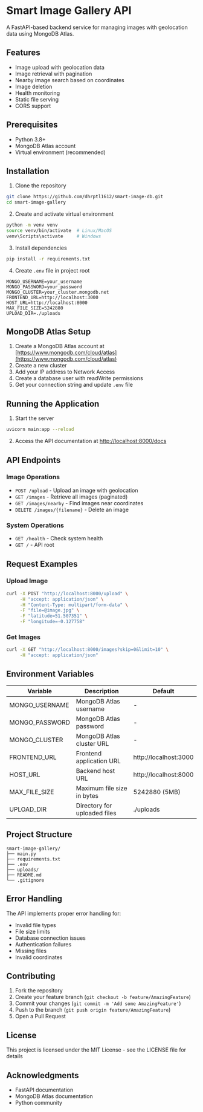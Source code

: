 # Smart Image Gallery API

A FastAPI-based backend service for managing images with geolocation data using MongoDB Atlas.

## Features

- Image upload with geolocation data
- Image retrieval with pagination
- Nearby image search based on coordinates
- Image deletion
- Health monitoring
- Static file serving
- CORS support

## Prerequisites

- Python 3.8+
- MongoDB Atlas account
- Virtual environment (recommended)

## Installation

1. Clone the repository
```bash
git clone https://github.com/dhrptl1612/smart-image-db.git
cd smart-image-gallery
```

2. Create and activate virtual environment
```bash
python -m venv venv
source venv/bin/activate  # Linux/MacOS
venv\Scripts\activate     # Windows
```

3. Install dependencies
```bash
pip install -r requirements.txt
```

4. Create `.env` file in project root
```
MONGO_USERNAME=your_username
MONGO_PASSWORD=your_password
MONGO_CLUSTER=your_cluster.mongodb.net
FRONTEND_URL=http://localhost:3000
HOST_URL=http://localhost:8000
MAX_FILE_SIZE=5242880
UPLOAD_DIR=./uploads
```

## MongoDB Atlas Setup

1. Create a MongoDB Atlas account at [https://www.mongodb.com/cloud/atlas](https://www.mongodb.com/cloud/atlas)
2. Create a new cluster
3. Add your IP address to Network Access
4. Create a database user with readWrite permissions
5. Get your connection string and update `.env` file

## Running the Application

1. Start the server
```bash
uvicorn main:app --reload
```

2. Access the API documentation at [http://localhost:8000/docs](http://localhost:8000/docs)

## API Endpoints

### Image Operations

- `POST /upload` - Upload an image with geolocation
- `GET /images` - Retrieve all images (paginated)
- `GET /images/nearby` - Find images near coordinates
- `DELETE /images/{filename}` - Delete an image

### System Operations

- `GET /health` - Check system health
- `GET /` - API root

## Request Examples

### Upload Image
```bash
curl -X POST "http://localhost:8000/upload" \
     -H "accept: application/json" \
     -H "Content-Type: multipart/form-data" \
     -F "file=@image.jpg" \
     -F "latitude=51.507351" \
     -F "longitude=-0.127758"
```

### Get Images
```bash
curl -X GET "http://localhost:8000/images?skip=0&limit=10" \
     -H "accept: application/json"
```

## Environment Variables

| Variable | Description | Default |
|----------|-------------|---------|
| MONGO_USERNAME | MongoDB Atlas username | - |
| MONGO_PASSWORD | MongoDB Atlas password | - |
| MONGO_CLUSTER | MongoDB Atlas cluster URL | - |
| FRONTEND_URL | Frontend application URL | http://localhost:3000 |
| HOST_URL | Backend host URL | http://localhost:8000 |
| MAX_FILE_SIZE | Maximum file size in bytes | 5242880 (5MB) |
| UPLOAD_DIR | Directory for uploaded files | ./uploads |

## Project Structure

```
smart-image-gallery/
├── main.py
├── requirements.txt
├── .env
├── uploads/
├── README.md
└── .gitignore
```

## Error Handling

The API implements proper error handling for:
- Invalid file types
- File size limits
- Database connection issues
- Authentication failures
- Missing files
- Invalid coordinates

## Contributing

1. Fork the repository
2. Create your feature branch (`git checkout -b feature/AmazingFeature`)
3. Commit your changes (`git commit -m 'Add some AmazingFeature'`)
4. Push to the branch (`git push origin feature/AmazingFeature`)
5. Open a Pull Request

## License

This project is licensed under the MIT License - see the LICENSE file for details

## Acknowledgments

- FastAPI documentation
- MongoDB Atlas documentation
- Python community
